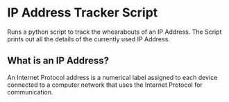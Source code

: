 # IP Address Tracker Script

Runs a python script to track the whearabouts of an IP Address.
The Script prints out all the details of the currently used IP Address.

## What is an IP Address?
An Internet Protocol address is a numerical label assigned to each device connected to a computer network that uses the Internet Protocol for communication.



